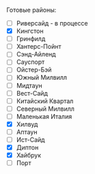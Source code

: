 Готовые районы:
- [ ] Риверсайд - в процессе
- [x] Кингстон
- [ ] Гринфилд
- [ ] Хантерс-Пойнт
- [ ] Сэнд-Айленд
- [ ] Сауспорт
- [ ] Ойстер-Бэй
- [ ] Южный Милвилл
- [ ] Мидтаун
- [ ] Вест-Сайд
- [ ] Китайский Квартал
- [ ] Северный Милвилл
- [ ] Маленькая Италия
- [x] Хилвуд
- [ ] Аптаун
- [ ] Ист-Сайд
- [x] Диптон
- [x] Хайбрук
- [ ] Порт